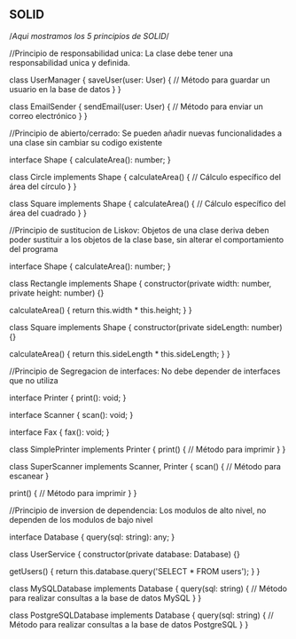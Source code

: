 ## SOLID

/*Aqui mostramos los 5 principios de SOLID*/

//Principio de responsabilidad unica: La clase debe tener una responsabilidad unica y definida.

class UserManager {
  saveUser(user: User) {
    // Método para guardar un usuario en la base de datos
  }
}

class EmailSender {
  sendEmail(user: User) {
    // Método para enviar un correo electrónico
  }
}

//Principio de abierto/cerrado: Se pueden añadir nuevas funcionalidades a una clase sin cambiar su codigo existente

interface Shape {
  calculateArea(): number;
}

class Circle implements Shape {
  calculateArea() {
    // Cálculo específico del área del círculo
  }
}

class Square implements Shape {
  calculateArea() {
    // Cálculo específico del área del cuadrado
  }
}

//Principio de sustitucion de Liskov: Objetos de una clase deriva deben poder sustituir a los objetos de la clase base, sin alterar el comportamiento del programa

interface Shape {
  calculateArea(): number;
}

class Rectangle implements Shape {
  constructor(private width: number, private height: number) {}
  
  calculateArea() {
    return this.width * this.height;
  }
}

class Square implements Shape {
  constructor(private sideLength: number) {}
  
  calculateArea() {
    return this.sideLength * this.sideLength;
  }
}

//Principio de Segregacion de interfaces: No debe depender de interfaces que no utiliza

interface Printer {
  print(): void;
}

interface Scanner {
  scan(): void;
}

interface Fax {
  fax(): void;
}

class SimplePrinter implements Printer {
  print() {
    // Método para imprimir
  }
}

class SuperScanner implements Scanner, Printer {
  scan() {
    // Método para escanear
  }
  
  print() {
    // Método para imprimir
  }
}

//Principio de inversion de dependencia: Los modulos de alto nivel, no dependen de los modulos de bajo nivel

interface Database {
  query(sql: string): any;
}

class UserService {
  constructor(private database: Database) {}
  
  getUsers() {
    return this.database.query('SELECT * FROM users');
  }
}

class MySQLDatabase implements Database {
  query(sql: string) {
    // Método para realizar consultas a la base de datos MySQL
  }
}

class PostgreSQLDatabase implements Database {
  query(sql: string) {
    // Método para realizar consultas a la base de datos PostgreSQL
  }
}
